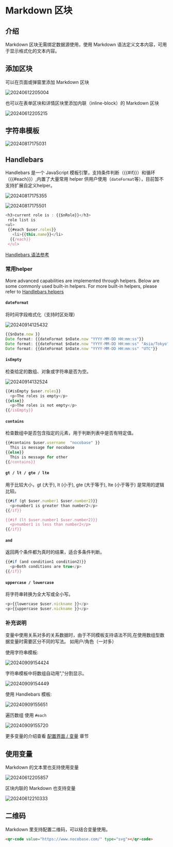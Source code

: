 # Markdown 区块

## 介绍

Markdown 区块无需绑定数据源使用，使用 Markdown 语法定义文本内容，可用于显示格式化的文本内容。

## 添加区块

可以在页面或弹窗里添加 Markdown 区块

![20240612205004](https://static-docs.nocobase.com/20240612205004.png)

也可以在表单区块和详情区块里添加内联（inline-block）的 Markdown 区块

![20240612205215](https://static-docs.nocobase.com/20240612205215.png)

## 字符串模板

![20240817175031](https://static-docs.nocobase.com/20240817175031.png)

## Handlebars

Handlebars 是一个 JavaScript 模板引擎，支持条件判断（{{#if}}）和循环（{{#each}}）,内置了大量常用 helper 供用户使用（`dateFormat`等），目前暂不支持扩展自定义helper。

![20240817175355](https://static-docs.nocobase.com/20240817175355.png)

![20240817175501](https://static-docs.nocobase.com/20240817175501.png)

```javascript
<h3>current role is : {{$nRole}}</h3>
 role list is
<ul>
 {{#each $user.roles}}
   <li>{{this.name}}</li>
  {{/each}}
 </ul>
```

<a href="https://handlebarsjs.com/guide/builtin-helpers" target="_blank"> Handlebars 语法参考</a>

### 常用helper

More advanced capabilities are implemented through helpers. Below are some commonly used built-in helpers. For more built-in helpers, please refer to
<a href="https://www.npmjs.com/package/@budibase/handlebars-helpers#helpers" target="_blank"> Handlebars helpers</a>

#### `dateFormat`

将时间字段格式化（支持时区处理）

![20240914125432](https://static-docs.nocobase.com/20240914125432.png)

```javascript
{{$nDate.now }}
Date format: {{dateFormat $nDate.now "YYYY-MM-DD HH:mm:ss"}}
Date format: {{dateFormat $nDate.now "YYYY-MM-DD HH:mm:ss" "Asia/Tokyo"}}
Date format: {{dateFormat $nDate.now "YYYY-MM-DD HH:mm:ss" "UTC"}}
```

#### `isEmpty`

检查给定的数组、对象或字符串是否为空。

![20240914132524](https://static-docs.nocobase.com/20240914132524.png)

```javascript
{{#isEmpty $user.roles}}
  <p>The roles is empty</p>
{{else}}
  <p>The roles is not empty</p>
{{/isEmpty}}
```

#### `contains`

检查数组中是否包含指定的元素，用于判断列表中是否有特定值。

```javascript
{{#contains $user.username  "nocobase" }}
  This is message for nocobase 
{{else}}
  This is message for other
{{/contains}}
```

#### `gt / lt / gte / lte`

用于比较大小，gt (大于), lt (小于), gte (大于等于), lte (小于等于) 是常用的逻辑比较。

```javascript
{{#if (gt $user.number1 $user.number2)}}
  <p>number1 is greater than number2</p>
{{/if}}

{{#if (lt $user.number1 $user.number2)}}
  <p>number1 is less than number2</p>
{{/if}}
```

#### `and`

返回两个条件都为真时的结果，适合多条件判断。

```javascript
{{#if (and condition1 condition2)}}
  <p>Both conditions are true</p>
{{/if}}
```

#### `uppercase / lowercase`

将字符串转换为全大写或全小写。

```javascript
<p>{{lowercase $user.nickname }}</p>
<p>{{uppercase $user.nickname }}</p>

```

### 补充说明

变量中使用关系对多的关系数据时，由于不同模板支持语法不同,在使用数组型数据变量时需要区分不同的写法。
如用户/角色（一对多）

使用字符串模板:

![20240909154424](https://static-docs.nocobase.com/20240909154424.png)

字符串模板中将数组自动用","分割显示。

![20240909154449](https://static-docs.nocobase.com/20240909154449.png)

使用 Handlebars 模板:

![20240909155651](https://static-docs.nocobase.com/20240909155651.png)

遍历数组 使用 `#each`

![20240909155720](https://static-docs.nocobase.com/20240909155720.png)

更多变量的介绍查看 [配置界面 / 变量](/handbook/ui/variables) 章节

## 使用变量

Markdown 的文本里也支持使用变量

![20240612205857](https://static-docs.nocobase.com/20240612205857.png)

区块内联的 Markdown 也支持变量

![20240612210333](https://static-docs.nocobase.com/20240612210333.png)

## 二维码

Markdown 里支持配置二维码，可以结合变量使用。

```html
<qr-code value="https://www.nocobase.com/" type="svg"></qr-code>
```
